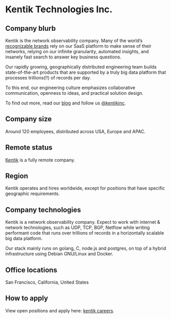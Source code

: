 # Kentik Technologies Inc.

## Company blurb

Kentik is the network observability company. Many of the world’s [recognizable brands](https://www.kentik.com/customers/) rely on our SaaS platform to make sense of their networks, relying on our infinite granularity, automated insights, and insanely fast search to answer key business questions.

Our rapidly growing, geographically distributed engineering team builds state-of-the-art products that are supported by a truly big data platform that processes trillions(!!) of records per day. 

To this end, our engineering culture emphasizes collaborative communication, openness to ideas, and practical solution design. 

To find out more, read our [blog](https://www.kentik.com/blog/) and follow us [@kentikinc](https://x.com/kentikinc).

## Company size

Around 120 employees, distributed across USA, Europe and APAC.

## Remote status

[Kentik](https://www.kentik.com/) is a fully remote company.

## Region

Kentik operates and hires worldwide, except for positions that have specific geographic requirements.

## Company technologies

Kentik is a network observability company. Expect to work with internet & network technologies, such as UDP, TCP, BGP, Netflow while writing performant code that runs over trillions of records in a horizontally scalable big data platform.

Our stack mainly runs on golang, C, node.js and postgres, on top of a hybrid infrastructure using Debian GNU/Linux and Docker.

## Office locations

San Francisco, California, United States

## How to apply

View open positions and apply here: [kentik careers](https://www.kentik.com/careers).
